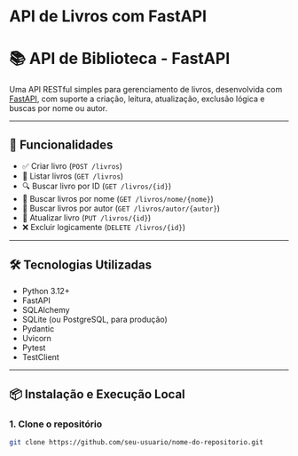 # API de Livros com FastAPI

# 📚 API de Biblioteca - FastAPI

Uma API RESTful simples para gerenciamento de livros, desenvolvida com [FastAPI](https://fastapi.tiangolo.com/), com suporte a criação, leitura, atualização, exclusão lógica e buscas por nome ou autor.

---

## 🚀 Funcionalidades

- ✅ Criar livro (`POST /livros`)
- 📖 Listar livros (`GET /livros`)
- 🔍 Buscar livro por ID (`GET /livros/{id}`)
- 🔎 Buscar livros por nome (`GET /livros/nome/{nome}`)
- 🔎 Buscar livros por autor (`GET /livros/autor/{autor}`)
- 📝 Atualizar livro (`PUT /livros/{id}`)
- ❌ Excluir logicamente (`DELETE /livros/{id}`)

---

## 🛠️ Tecnologias Utilizadas

- Python 3.12+
- FastAPI
- SQLAlchemy
- SQLite (ou PostgreSQL, para produção)
- Pydantic
- Uvicorn
- Pytest
- TestClient

---

## 📦 Instalação e Execução Local

### 1. Clone o repositório

```bash
git clone https://github.com/seu-usuario/nome-do-repositorio.git

